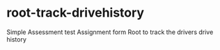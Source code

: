 # root-track-drivehistory

Simple Assessment test
Assignment form Root to track the drivers drive history
